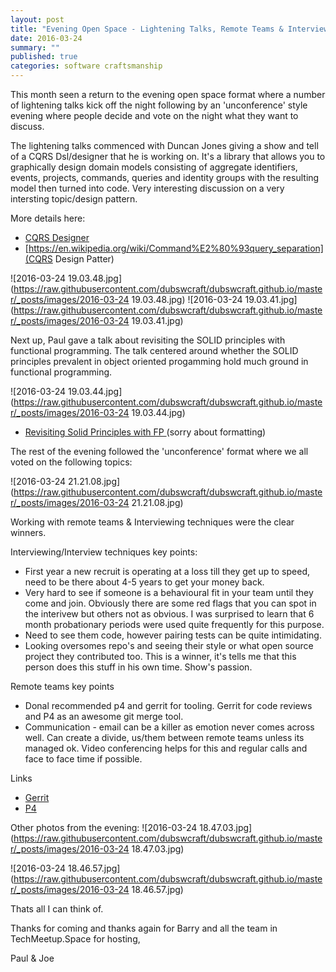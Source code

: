 ```yaml
---
layout: post
title: "Evening Open Space - Lightening Talks, Remote Teams & Interview Techniques"
date: 2016-03-24 
summary: ""
published: true
categories: software craftsmanship
---
```



This month seen a return to the evening open space format where a number of lightening talks kick off the night following by an 'unconference' style evening where people decide and vote on the night what they want to discuss.

The lightening talks commenced with Duncan Jones giving a show and tell of a CQRS Dsl/designer that he is working on. It's a library that allows you to graphically design domain models consisting of aggregate identifiers, events, projects, commands, queries and identity groups with the resulting model then turned into code. Very interesting discussion on a very intersting topic/design pattern. 



More details here:
- [CQRS Designer](http://www.codeproject.com/Articles/1062409/CQRS-designer)
- [https://en.wikipedia.org/wiki/Command%E2%80%93query_separation](CQRS Design Patter)

![2016-03-24 19.03.48.jpg](https://raw.githubusercontent.com/dubswcraft/dubswcraft.github.io/master/_posts/images/2016-03-24 19.03.48.jpg)
![2016-03-24 19.03.41.jpg](https://raw.githubusercontent.com/dubswcraft/dubswcraft.github.io/master/_posts/images/2016-03-24 19.03.41.jpg)

Next up, Paul gave a talk about revisiting the SOLID principles with functional programming. The talk centered around whether the SOLID principles prevalent in object oriented progamming hold much ground in functional programming. 

![2016-03-24 19.03.44.jpg](https://raw.githubusercontent.com/dubswcraft/dubswcraft.github.io/master/_posts/images/2016-03-24 19.03.44.jpg)

- [Revisiting Solid Principles with FP ](https://www.dropbox.com/s/ww9rxga54399zvt/index.html?dl=0)(sorry about formatting)

The rest of the evening followed the 'unconference' format where we all voted on the following topics:

![2016-03-24 21.21.08.jpg](https://raw.githubusercontent.com/dubswcraft/dubswcraft.github.io/master/_posts/images/2016-03-24 21.21.08.jpg)

Working with remote teams & Interviewing techniques were the clear winners.

Interviewing/Interview techniques key points:
- First year a new recruit is operating at a loss till they get up to speed, need to be there about 4-5 years to get your money back.
- Very hard to see if someone is a behavioural fit in your team until they come and join. Obviously there are some red flags that you can spot in the interivew but others not as obvious. I was surprised to learn that 6 month probationary periods were used quite frequently for this purpose. 
- Need to see them code, however pairing tests can be quite intimidating. 
- Looking oversomes repo's and seeing their style or what open source project they contributed too. This is a winner, it's tells me that this person does this stuff in his own time. Show's passion.

Remote teams key points
- Donal recommended p4 and gerrit for tooling. Gerrit for code reviews and P4 as an awesome git merge tool.
- Communication - email can be a killer as emotion never comes across well. Can create a divide, us/them between remote teams unless its managed ok. Video conferencing helps for this and regular calls and face to face time if possible.

Links
- [Gerrit](https://www.gerritcodereview.com/)
- [P4](https://www.perforce.com/perforce/doc.current/manuals/cmdref/p4_client.html)

Other photos from the evening:
![2016-03-24 18.47.03.jpg](https://raw.githubusercontent.com/dubswcraft/dubswcraft.github.io/master/_posts/images/2016-03-24 18.47.03.jpg)

![2016-03-24 18.46.57.jpg](https://raw.githubusercontent.com/dubswcraft/dubswcraft.github.io/master/_posts/images/2016-03-24 18.46.57.jpg)

Thats all I can think of. 

Thanks for coming and thanks again for Barry and all the team in TechMeetup.Space for hosting, 

Paul & Joe



